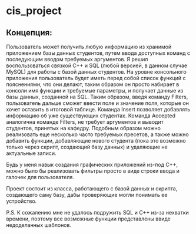 # cis_project
## Концепция:
Пользователь может получить любую информацию из хранимой приложением базы данных студентов, путем ввода доступных команд с последующим вводом требуемых аргументов.
Я решил воспользоваться связкой C++ и SQL (любой версией, в данном случае MySQL) для работы с базой данных студентов. На уровне консольного приложения пользователь будет иметь перед собой список функций с пояснениями, что они делают, таким образом он просто набирает в консоли имя функции и требуемые параметры, и получает данные из базы данных, созданной на SQL. Таким образом, введя команду Filters, пользователь дальше сможет ввести поле и значение поля, которые он хочет оставить в итоговой таблице. Команда Insert позволяет добавлять информацию об уже существующих студентах. Команда Accepted аналогична команде Filters, не требует аргументов и выводит студентов, принятых на кафедру. Подобным образом можно реализовать еще несколько часто требуемых пресетов, а также можно добавить функции, добавляющие нового студента (пока это возможно только через скрипт, создающий базу данных) и удаляющие не актуальные записи. 

Будь у меня навык создания графических приложений из-под C++, можно было бы реализовать фильтры просто в виде строки ввода и галочек для пользователя.

Проект состоит из класса, работающего с базой данных и скрипта, создающего саму базу, дабы проверяющие могли понимать ее устройство.

P.S. К сожалению мне не удалось подружить SQL и C++ из-за нехватки времени, поэтому все возможные функции представлены ввиде недоделанных шаблонов.
